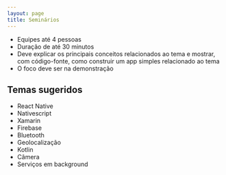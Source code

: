 ```yaml
---
layout: page
title: Seminários
---
```


- Equipes até 4 pessoas
- Duração de até 30 minutos
- Deve explicar os principais conceitos relacionados ao tema e mostrar, com código-fonte, como construir um app simples relacionado ao tema
- O foco deve ser na demonstração

## Temas sugeridos

- React Native
- Nativescript
- Xamarin
- Firebase
- Bluetooth
- Geolocalização
- Kotlin
- Câmera
- Serviços em background